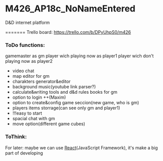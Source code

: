 # M426_AP18c_NoNameEntered
D&amp;D internet platform


=======
Trello board: https://trello.com/b/DPyUhpS0/m426


### ToDo functions:
gamemaster as gm
player wich playing now as player1 
player wich don't playing now as player2

* video chat
* map editor for gm
* charakters generator&editor
* background music(youtube link parser?)
* calculate&writing tools and d&d rules books for gm
* option to login ++(Maxim)
* option to create&config game seccion(new game, who is gm)
* players items storrage(can see only gm and player1)
* !!!easy to start
* spacial chat with gm
* move option(different game cubes)

### ToThink:
For later:
maybe we can use [React](https://reactjs.org/)(JavaScript Framework), it's make a big part of developing

